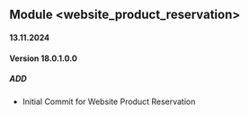 ## Module <website_product_reservation>

#### 13.11.2024
#### Version 18.0.1.0.0
##### ADD
- Initial Commit for Website Product Reservation
